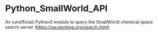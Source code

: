 # Python_SmallWorld_API
An (unofficial) Python3 module to query the SmallWorld chemical space search server (https://sw.docking.org/search.html)
